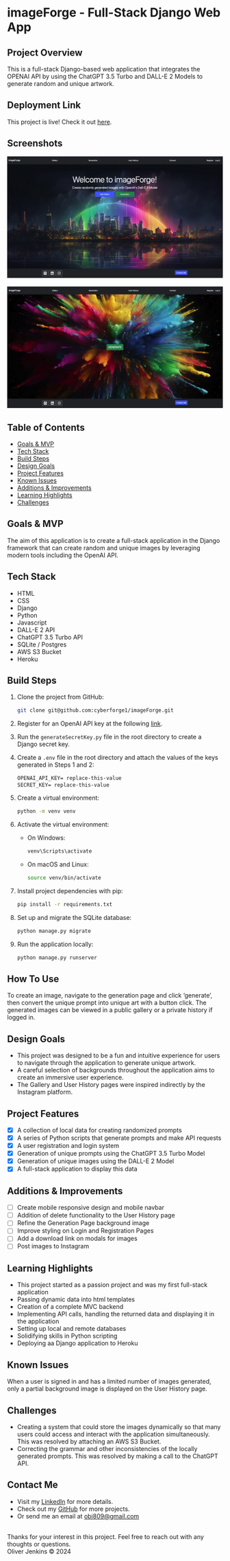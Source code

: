 # imageForge - Full-Stack Django Web App

## Project Overview
This is a full-stack Django-based web application that integrates the OPENAI API by using the ChatGPT 3.5 Turbo and DALL-E 2 Models to generate random and unique artwork.

## Deployment Link
This project is live! Check it out [here](https://imageforgelive-e87a9f628780.herokuapp.com/).

## Screenshots
![imageForge Homepage](static/backgrounds/project-screenshot.png)
<br />
<br />
![imageForge Generation](static/backgrounds/project-screenshot-2.png)

## Table of Contents
- [Goals & MVP](#goals--MVP)
- [Tech Stack](#tech-stack)
- [Build Steps](#build-steps)
- [Design Goals](#design-goals)
- [Project Features](#project-features)
- [Known Issues](#known-issues)
- [Additions & Improvements](#additions--improvements)
- [Learning Highlights](#learning-highlights)
- [Challenges](#challenges)

## Goals & MVP
The aim of this application is to create a full-stack application in the Django framework that can create random and unique images by leveraging modern tools including the OpenAI API.

## Tech Stack
- HTML
- CSS
- Django 
- Python
- Javascript
- DALL-E 2 API
- ChatGPT 3.5 Turbo API
- SQLite / Postgres
- AWS S3 Bucket
- Heroku

## Build Steps 
1. Clone the project from GitHub:
   ```bash
   git clone git@github.com:cyberforge1/imageForge.git

2. Register for an OpenAI API key at the following [link](https://openai.com/index/openai-api/).

3. Run the `generateSecretKey.py` file in the root directory to create a Django secret key.

4. Create a `.env` file in the root directory and attach the values of the keys generated in Steps 1 and 2:

    ```plaintext
    OPENAI_API_KEY= replace-this-value
    SECRET_KEY= replace-this-value
    ```

5. Create a virtual environment:
    ```bash
    python -m venv venv
    ```

6. Activate the virtual environment:
    - On Windows:
        ```bash
        venv\Scripts\activate
        ```
    - On macOS and Linux:
        ```bash
        source venv/bin/activate
        ```

7. Install project dependencies with pip:
    ```bash
    pip install -r requirements.txt
    ```

8. Set up and migrate the SQLite database:
    ```bash
    python manage.py migrate
    ```

9. Run the application locally:
    ```bash
    python manage.py runserver
    ```

## How To Use

To create an image, navigate to the generation page and click ‘generate’, then convert the unique prompt into unique art with a button click. The generated images can be viewed in a public gallery or a private history if logged in.

## Design Goals

- This project was designed to be a fun and intuitive experience for users to navigate through the application to generate unique artwork. 
- A careful selection of backgrounds throughout the application aims to create an immersive user experience. 
- The Gallery and User History pages were inspired indirectly by the Instagram platform.

## Project Features

- [x] A collection of local data for creating randomized prompts
- [x] A series of Python scripts that generate prompts and make API requests
- [x] A user registration and login system
- [x] Generation of unique prompts using the ChatGPT 3.5 Turbo Model
- [x] Generation of unique images using the DALL-E 2 Model
- [x] A full-stack application to display this data

## Additions & Improvements

- [ ] Create mobile responsive design and mobile navbar
- [ ] Addition of delete functionality to the User History page
- [ ] Refine the Generation Page background image
- [ ] Improve styling on Login and Registration Pages
- [ ] Add a download link on modals for images
- [ ] Post images to Instagram

## Learning Highlights

- This project started as a passion project and was my first full-stack application
- Passing dynamic data into html templates
- Creation of a complete MVC backend
- Implementing API calls, handling the returned data and displaying it in the application
- Setting up local and remote databases
- Solidifying skills in Python scripting
- Deploying aa Django application to Heroku 

## Known Issues

When a user is signed in and has a limited number of images generated, only a partial background image is displayed on the User History page.

## Challenges

- Creating a system that could store the images dynamically so that many users could access and interact with the application simultaneously. This was resolved by attaching an AWS S3 Bucket.
- Correcting the grammar and other inconsistencies of the locally generated prompts. This was resolved by making a call to the ChatGPT API.

## Contact Me
- Visit my [LinkedIn](https://www.linkedin.com/in/obj809/) for more details.
- Check out my [GitHub](https://github.com/cyberforge1) for more projects.
- Or send me an email at obj809@gmail.com
<br />
Thanks for your interest in this project. Feel free to reach out with any thoughts or questions.
<br />
Oliver Jenkins © 2024